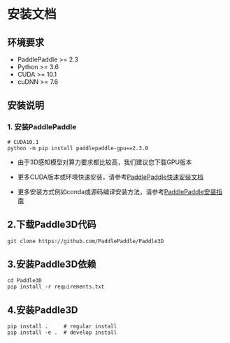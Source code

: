 # 安装文档

## 环境要求

- PaddlePaddle >= 2.3
- Python >= 3.6
- CUDA >= 10.1
- cuDNN >= 7.6

## 安装说明

### 1. 安装PaddlePaddle

```shell
# CUDA10.1
python -m pip install paddlepaddle-gpu==2.3.0
```

* 由于3D感知模型对算力要求都比较高，我们建议您下载GPU版本

* 更多CUDA版本或环境快速安装，请参考[PaddlePaddle快速安装文档](https://www.paddlepaddle.org.cn/install/quick)

* 更多安装方式例如conda或源码编译安装方法，请参考[PaddlePaddle安装指南](https://www.paddlepaddle.org.cn/documentation/docs/zh/install/index_cn.html)

## 2.下载Paddle3D代码

```shell
git clone https://github.com/PaddlePaddle/Paddle3D
```

## 3.安装Paddle3D依赖

```shell
cd Paddle3D
pip install -r requirements.txt
```
## 4.安装Paddle3D
```shell
pip install .     # regular install
pip install -e .  # develop install
```
